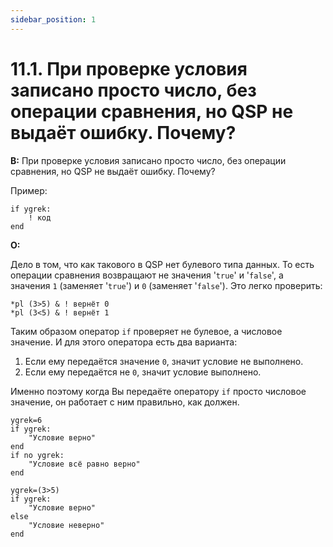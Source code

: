 ```yaml
---
sidebar_position: 1
---
```


# 11.1. При проверке условия записано просто число, без операции сравнения, но QSP не выдаёт ошибку. Почему?
<!-- [:faq_11_01] -->

**В:** При проверке условия записано просто число, без операции сравнения, но QSP не выдаёт ошибку. Почему?

Пример:
```qsp
if ygrek:
    ! код
end
```

**О:**

Дело в том, что как такового в QSP нет булевого типа данных. То есть операции сравнения возвращают не значения '`true`' и '`false`', а значения `1` (заменяет '`true`') и `0` (заменяет '`false`'). Это легко проверить:

```qsp
*pl (3>5) & ! вернёт 0
*pl (3<5) & ! вернёт 1
```

Таким образом оператор `if` проверяет не булевое, а числовое значение. И для этого оператора есть два варианта:
1. Если ему передаётся значение `0`, значит условие не выполнено.
2. Если ему передаётся не `0`, значит условие выполнено.

Именно поэтому когда Вы передаёте оператору `if` просто числовое значение, он работает с ним правильно, как должен.

```qsp
ygrek=6
if ygrek:
    "Условие верно"
end
if no ygrek:
    "Условие всё равно верно"
end

ygrek=(3>5)
if ygrek:
    "Условие верно"
else
    "Условие неверно"
end
```
